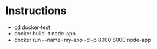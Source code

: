 # Instructions
- cd docker-test
- docker build -t node-app .
- docker run --name=my-app -d -p 8000:8000 node-app
